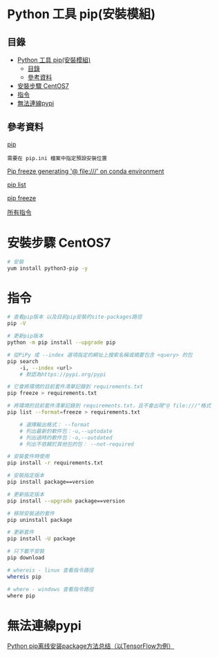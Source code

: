# Python 工具 pip(安裝模組)

## 目錄

- [Python 工具 pip(安裝模組)](#python-工具-pip安裝模組)
	- [目錄](#目錄)
	- [參考資料](#參考資料)
- [安裝步驟 CentOS7](#安裝步驟-centos7)
- [指令](#指令)
- [無法連線pypi](#無法連線pypi)

## 參考資料

[pip](http://pip.readthedocs.org/en/stable/user_guide/#configuration)

`需要在 pip.ini 檔案中指定預設安裝位置`

[Pip freeze generating '@ file:///' on conda environment](https://stackoverflow.com/questions/62863020/pip-freeze-generating-file-on-conda-environment)

[pip list](https://pip.pypa.io/en/stable/cli/pip_list/)

[pip freeze](https://pip.pypa.io/en/stable/cli/pip_freeze/)

[所有指令](https://pip.pypa.io/en/stable/cli/)

# 安裝步驟 CentOS7

```bash
# 安裝
yum install python3-pip -y
```

# 指令

```bash
# 查看pip版本 以及目前pip安裝的site-packages路徑
pip -V

# 更新pip版本
python -m pip install --upgrade pip

# 從PiPy 或 --index 選項指定的網址上搜索名稱或摘要包含 <query> 的包
pip search
	-i, --index <url>
	# 默認為https://pypi.org/pypi

# 它會將環境的目前套件清單記錄到 requirements.txt
pip freeze > requirements.txt

# 將環境的目前套件清單記錄到 requirements.txt，且不會出現"@ file:///"格式
pip list --format=freeze > requirements.txt

    # 選擇輸出格式： --format
    # 列出最新的軟件包：-u,--uptodate
    # 列出過時的軟件包：-o,--outdated
    # 列出不依賴於其他包的包： --not-required

# 安裝套件時使用
pip install -r requirements.txt

# 安裝指定版本
pip install package==version

# 更新指定版本
pip install --upgrade package==version

# 移除安裝過的套件
pip uninstall package

# 更新套件
pip install -U package

# 只下載不安裝
pip download

# whereis - linux 查看指令路徑
whereis pip

# where - windows 查看指令路徑
where pip
```

# 無法連線pypi

[Python pip离线安装package方法总结（以TensorFlow为例）](https://imshuai.com/python-pip-install-package-offline-tensorflow?fbclid=IwAR3PzgsWlO36VkWjDr0UafrpuiyqL7l3D10XEK4lffQgllroZswA4DG4sfs)